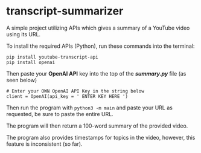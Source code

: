 # transcript-summarizer
A simple project utilizing APIs which gives a summary of a YouTube video using its URL.

To install the required APIs (Python), run these commands into the terminal:
```
pip install youtube-transcript-api
pip install openai
```

Then paste your **OpenAI API** key into the top of the ***summary.py*** file (as seen below)
```python3
# Enter your OWN OpenAI API Key in the string below
client = OpenAI(api_key = ' ENTER KEY HERE ')
```

Then run the program with ```python3 -m main``` and paste your URL as requested, be sure to paste the entire URL.

The program will then return a 100-word summary of the provided video.

The program also provides timestamps for topics in the video, however, this feature is inconsistent (so far).
